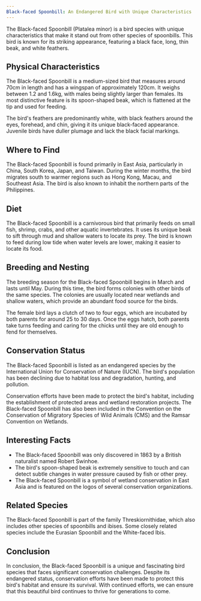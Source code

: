 ```yaml
---
Black-faced Spoonbill: An Endangered Bird with Unique Characteristics
---
```


The Black-faced Spoonbill (Platalea minor) is a bird species with unique characteristics that make it stand out from other species of spoonbills. This bird is known for its striking appearance, featuring a black face, long, thin beak, and white feathers.

## Physical Characteristics

The Black-faced Spoonbill is a medium-sized bird that measures around 70cm in length and has a wingspan of approximately 120cm. It weighs between 1.2 and 1.6kg, with males being slightly larger than females. Its most distinctive feature is its spoon-shaped beak, which is flattened at the tip and used for feeding.

The bird's feathers are predominantly white, with black feathers around the eyes, forehead, and chin, giving it its unique black-faced appearance. Juvenile birds have duller plumage and lack the black facial markings.

## Where to Find

The Black-faced Spoonbill is found primarily in East Asia, particularly in China, South Korea, Japan, and Taiwan. During the winter months, the bird migrates south to warmer regions such as Hong Kong, Macau, and Southeast Asia. The bird is also known to inhabit the northern parts of the Philippines.

## Diet

The Black-faced Spoonbill is a carnivorous bird that primarily feeds on small fish, shrimp, crabs, and other aquatic invertebrates. It uses its unique beak to sift through mud and shallow waters to locate its prey. The bird is known to feed during low tide when water levels are lower, making it easier to locate its food.

## Breeding and Nesting

The breeding season for the Black-faced Spoonbill begins in March and lasts until May. During this time, the bird forms colonies with other birds of the same species. The colonies are usually located near wetlands and shallow waters, which provide an abundant food source for the birds.

The female bird lays a clutch of two to four eggs, which are incubated by both parents for around 25 to 30 days. Once the eggs hatch, both parents take turns feeding and caring for the chicks until they are old enough to fend for themselves.

## Conservation Status

The Black-faced Spoonbill is listed as an endangered species by the International Union for Conservation of Nature (IUCN). The bird's population has been declining due to habitat loss and degradation, hunting, and pollution.

Conservation efforts have been made to protect the bird's habitat, including the establishment of protected areas and wetland restoration projects. The Black-faced Spoonbill has also been included in the Convention on the Conservation of Migratory Species of Wild Animals (CMS) and the Ramsar Convention on Wetlands.

## Interesting Facts

-   The Black-faced Spoonbill was only discovered in 1863 by a British naturalist named Robert Swinhoe.
-   The bird's spoon-shaped beak is extremely sensitive to touch and can detect subtle changes in water pressure caused by fish or other prey.
-   The Black-faced Spoonbill is a symbol of wetland conservation in East Asia and is featured on the logos of several conservation organizations.

## Related Species

The Black-faced Spoonbill is part of the family Threskiornithidae, which also includes other species of spoonbills and ibises. Some closely related species include the Eurasian Spoonbill and the White-faced Ibis.

## Conclusion

In conclusion, the Black-faced Spoonbill is a unique and fascinating bird species that faces significant conservation challenges. Despite its endangered status, conservation efforts have been made to protect this bird's habitat and ensure its survival. With continued efforts, we can ensure that this beautiful bird continues to thrive for generations to come.
